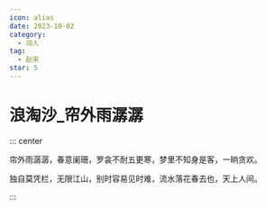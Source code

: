 ```yaml
---
icon: alias
date: 2023-10-02
category:
  - 词人
tag:
  - 赵宋
star: 5
---
```


# 浪淘沙_帘外雨潺潺


<!-- more -->


::: center 

帘外雨潺潺，春意阑珊，罗衾不耐五更寒，梦里不知身是客，一晌贪欢。

独自莫凭栏，无限江山，别时容易见时难，流水落花春去也，天上人间。

:::
